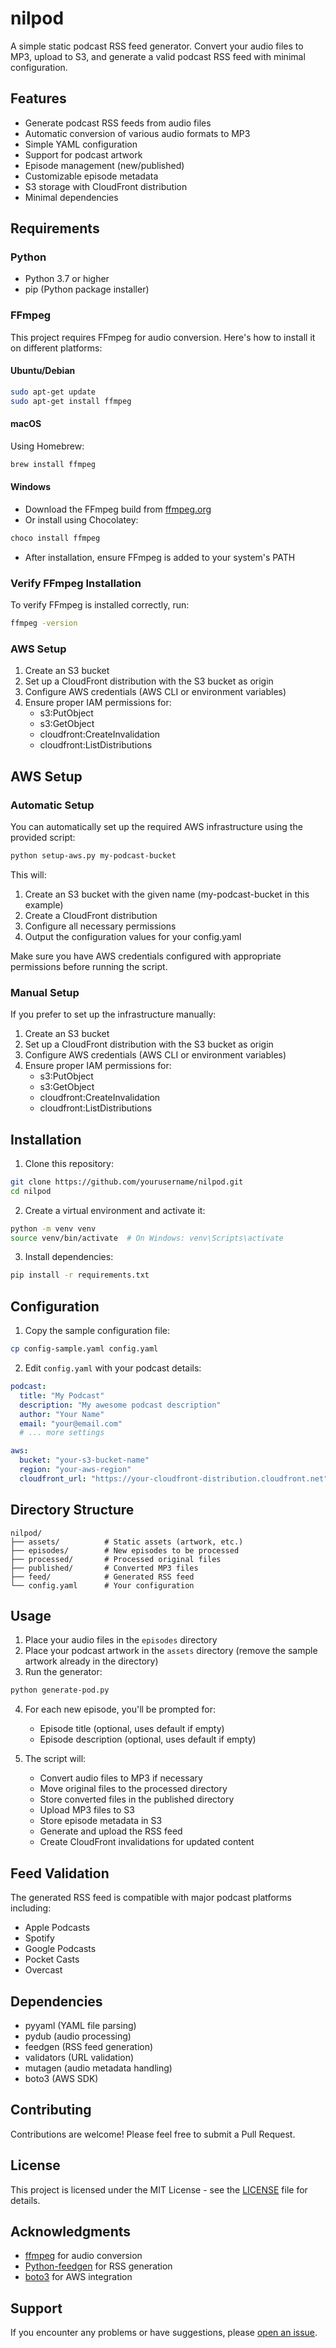 # nilpod

A simple static podcast RSS feed generator. Convert your audio files to MP3, upload to S3, and generate a valid podcast RSS feed with minimal configuration.

## Features

- Generate podcast RSS feeds from audio files
- Automatic conversion of various audio formats to MP3
- Simple YAML configuration
- Support for podcast artwork
- Episode management (new/published)
- Customizable episode metadata
- S3 storage with CloudFront distribution
- Minimal dependencies

## Requirements

### Python
- Python 3.7 or higher
- pip (Python package installer)

### FFmpeg
This project requires FFmpeg for audio conversion. Here's how to install it on different platforms:

#### Ubuntu/Debian
```bash
sudo apt-get update
sudo apt-get install ffmpeg
```

#### macOS
Using Homebrew:
```bash
brew install ffmpeg
```

#### Windows
- Download the FFmpeg build from [ffmpeg.org](https://ffmpeg.org/download.html)
- Or install using Chocolatey:
```bash
choco install ffmpeg
```
- After installation, ensure FFmpeg is added to your system's PATH

### Verify FFmpeg Installation
To verify FFmpeg is installed correctly, run:
```bash
ffmpeg -version
```

### AWS Setup
1. Create an S3 bucket
2. Set up a CloudFront distribution with the S3 bucket as origin
3. Configure AWS credentials (AWS CLI or environment variables)
4. Ensure proper IAM permissions for:
   - s3:PutObject
   - s3:GetObject
   - cloudfront:CreateInvalidation
   - cloudfront:ListDistributions

## AWS Setup

### Automatic Setup
You can automatically set up the required AWS infrastructure using the provided script:

```bash
python setup-aws.py my-podcast-bucket
```

This will:
1. Create an S3 bucket with the given name (my-podcast-bucket in this example)
2. Create a CloudFront distribution
3. Configure all necessary permissions
4. Output the configuration values for your config.yaml

Make sure you have AWS credentials configured with appropriate permissions before running the script.

### Manual Setup
If you prefer to set up the infrastructure manually:
1. Create an S3 bucket
2. Set up a CloudFront distribution with the S3 bucket as origin
3. Configure AWS credentials (AWS CLI or environment variables)
4. Ensure proper IAM permissions for:
   - s3:PutObject
   - s3:GetObject
   - cloudfront:CreateInvalidation
   - cloudfront:ListDistributions


## Installation

1. Clone this repository:
```bash
git clone https://github.com/yourusername/nilpod.git
cd nilpod
```

2. Create a virtual environment and activate it:
```bash
python -m venv venv
source venv/bin/activate  # On Windows: venv\Scripts\activate
```

3. Install dependencies:
```bash
pip install -r requirements.txt
```

## Configuration

1. Copy the sample configuration file:
```bash
cp config-sample.yaml config.yaml
```

2. Edit `config.yaml` with your podcast details:
```yaml
podcast:
  title: "My Podcast"
  description: "My awesome podcast description"
  author: "Your Name"
  email: "your@email.com"
  # ... more settings

aws:
  bucket: "your-s3-bucket-name"
  region: "your-aws-region"
  cloudfront_url: "https://your-cloudfront-distribution.cloudfront.net"
```

## Directory Structure

```
nilpod/
├── assets/          # Static assets (artwork, etc.)
├── episodes/        # New episodes to be processed
├── processed/       # Processed original files
├── published/       # Converted MP3 files
├── feed/            # Generated RSS feed
└── config.yaml      # Your configuration
```

## Usage

1. Place your audio files in the `episodes` directory 
2. Place your podcast artwork in the `assets` directory (remove the sample artwork already in the directory)
3. Run the generator:
```bash
python generate-pod.py
```

4. For each new episode, you'll be prompted for:
   - Episode title (optional, uses default if empty)
   - Episode description (optional, uses default if empty)

5. The script will:
   - Convert audio files to MP3 if necessary
   - Move original files to the processed directory
   - Store converted files in the published directory
   - Upload MP3 files to S3
   - Store episode metadata in S3
   - Generate and upload the RSS feed
   - Create CloudFront invalidations for updated content

## Feed Validation

The generated RSS feed is compatible with major podcast platforms including:
- Apple Podcasts
- Spotify
- Google Podcasts
- Pocket Casts
- Overcast

## Dependencies

- pyyaml (YAML file parsing)
- pydub (audio processing)
- feedgen (RSS feed generation)
- validators (URL validation)
- mutagen (audio metadata handling)
- boto3 (AWS SDK)

## Contributing

Contributions are welcome! Please feel free to submit a Pull Request.

## License

This project is licensed under the MIT License - see the [LICENSE](LICENSE) file for details.

## Acknowledgments

- [ffmpeg](https://ffmpeg.org/) for audio conversion
- [Python-feedgen](https://github.com/lkiesow/python-feedgen) for RSS generation
- [boto3](https://boto3.amazonaws.com/v1/documentation/api/latest/index.html) for AWS integration

## Support

If you encounter any problems or have suggestions, please [open an issue](https://github.com/yourusername/nilpod/issues).
